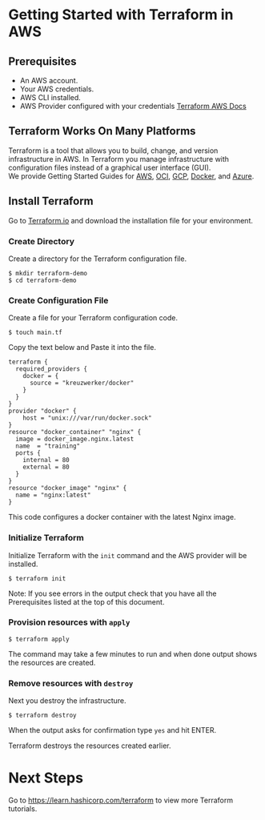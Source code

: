 # Getting Started with Terraform in AWS

## Prerequisites

* An AWS account.
* Your AWS credentials. 
* AWS CLI installed.
* AWS Provider configured with your credentials [Terraform AWS Docs](https://registry.terraform.io/providers/hashicorp/aws/latest/docs)

## Terraform Works On Many Platforms
Terraform is a tool that allows you to build, change, and version infrastructure in AWS.  In Terraform you manage infrastructure with configuration files instead of a graphical user interface (GUI).  
We provide Getting Started Guides for [AWS](https://learn.hashicorp.com/tutorials/terraform/install-cli?in=terraform/aws-get-started),  [OCI](https://learn.hashicorp.com/collections/terraform/oci-get-started), [GCP](https://learn.hashicorp.com/collections/terraform/gcp-get-started), [Docker](https://learn.hashicorp.com/collections/terraform/docker-get-started), and [Azure](https://learn.hashicorp.com/collections/terraform/azure-get-started).

## Install Terraform

Go to [Terraform.io](https://www.terraform.io/downloads.html) and download the installation file for your environment. 

### Create Directory
Create a directory for the Terraform configuration file.

```shell
$ mkdir terraform-demo
$ cd terraform-demo
```
### Create Configuration File
Create a file for your Terraform configuration code.

```shell
$ touch main.tf
```

Copy the text below and Paste it into the file.

```hcl
terraform {
  required_providers {
    docker = {
      source = "kreuzwerker/docker"
    }
  }
}
provider "docker" {
    host = "unix:///var/run/docker.sock"
}
resource "docker_container" "nginx" {
  image = docker_image.nginx.latest
  name  = "training"
  ports {
    internal = 80
    external = 80
  }
}
resource "docker_image" "nginx" {
  name = "nginx:latest"
}
```
This code configures a docker container with the latest Nginx image. 

### Initialize Terraform

Initialize Terraform with the `init` command and the AWS provider will be installed. 

```shell
$ terraform init
```

Note: If you see errors in the output check that you have all the Prerequisites listed at the top of this document. 

### Provision resources with `apply` 

```shell
$ terraform apply
```

The command may take a few minutes to run and when done output shows the resources are created.

### Remove resources with `destroy`
Next you destroy the infrastructure.

```shell
$ terraform destroy
```

When the output asks for confirmation type `yes` and hit ENTER. 

Terraform destroys the resources created earlier.

# Next Steps
Go to https://learn.hashicorp.com/terraform to view more Terraform tutorials.



